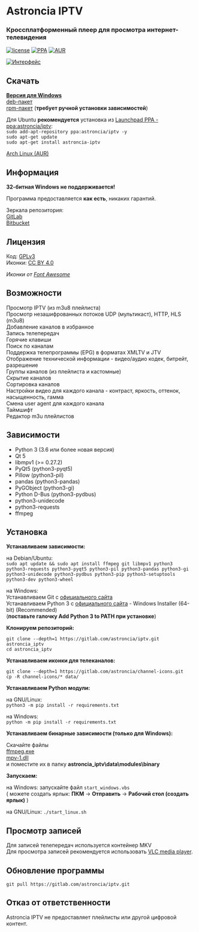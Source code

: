 # Astroncia IPTV
### Кроссплатформенный плеер для просмотра интернет-телевидения

[![license](https://img.shields.io/badge/license-GPL%20v.3-green.svg)](https://gitlab.com/astroncia/iptv/-/blob/master/COPYING) [![PPA](https://img.shields.io/badge/PPA-available-green.svg)](https://launchpad.net/~astroncia/+archive/ubuntu/iptv) [![AUR](https://img.shields.io/aur/version/astronciaiptv)](https://aur.archlinux.org/packages/astronciaiptv/)  

[![Интерфейс](https://gitlab.com/astroncia/iptv/-/raw/master/screenshots/astroncia-iptv-screenshot-thumb.png)](https://gitlab.com/astroncia/iptv/-/raw/master/screenshots/astroncia-iptv-screenshot.png)  

## Скачать

**[Версия для Windows](https://gitlab.com/astroncia/iptv-binaries/-/raw/master/Astroncia_IPTV_setup.exe)**  
[deb-пакет](https://gitlab.com/astroncia/iptv-binaries/-/raw/master/astroncia-iptv.deb)  
[rpm-пакет](https://gitlab.com/astroncia/iptv-binaries/-/raw/master/astroncia-iptv.rpm) (**требует ручной установки зависимостей**)  
  
Для Ubuntu **рекомендуется** установка из [Launchpad PPA - ppa:astroncia/iptv](https://launchpad.net/~astroncia/+archive/ubuntu/iptv):  
```sudo add-apt-repository ppa:astroncia/iptv -y```  
```sudo apt-get update```  
```sudo apt-get install astroncia-iptv```  
  
[Arch Linux (AUR)](https://aur.archlinux.org/packages/astronciaiptv/)  

## Информация

**32-битная Windows не поддерживается!**  

Программа предоставляется **как есть**, никаких гарантий.  

Зеркала репозитория:  
[GitLab](https://gitlab.com/astroncia/iptv)  
[Bitbucket](https://bitbucket.org/astroncia/astroncia-iptv/src/master/)  

## Лицензия

Код: [GPLv3](https://gitlab.com/astroncia/iptv/-/blob/master/COPYING)  
Иконки: [CC BY 4.0](https://creativecommons.org/licenses/by/4.0/)  
  
*Иконки от [Font Awesome](https://fontawesome.com/)*  

## Возможности

Просмотр IPTV (из m3u8 плейлиста)  
Просмотр незашифрованных потоков UDP (мультикаст), HTTP, HLS (m3u8)  
Добавление каналов в избранное  
Запись телепередач  
Горячие клавиши  
Поиск по каналам  
Поддержка телепрограммы (EPG) в форматах XMLTV и JTV  
Отображение технической информации - видео/аудио кодек, битрейт, разрешение  
Группы каналов (из плейлиста и кастомные)  
Скрытие каналов  
Сортировка каналов  
Настройки видео для каждого канала - контраст, яркость, оттенок, насыщенность, гамма  
Смена user agent для каждого канала  
Таймшифт  
Редактор m3u плейлистов  

## Зависимости

- Python 3 (3.6 или более новая версия)
- Qt 5
- libmpv1 (>= 0.27.2)
- PyQt5 (python3-pyqt5)
- Pillow (python3-pil)
- pandas (python3-pandas)
- PyGObject (python3-gi)
- Python D-Bus (python3-pydbus)
- python3-unidecode
- python3-requests
- ffmpeg

## Установка

**Устанавливаем зависимости:**

на Debian/Ubuntu:  
```sudo apt update && sudo apt install ffmpeg git libmpv1 python3 python3-requests python3-pyqt5 python3-pil python3-pandas python3-gi python3-unidecode python3-pydbus python3-pip python3-setuptools python3-dev python3-wheel```

на Windows:  
Устанавливаем Git с [официального сайта](https://git-scm.com/download/win)  
Устанавливаем Python 3 с [официального сайта](https://www.python.org/downloads/windows/) - Windows Installer (64-bit) (Recommended)  
(**поставьте галочку Add Python 3 to PATH при установке**)  

**Клонируем репозиторий:**

```git clone --depth=1 https://gitlab.com/astroncia/iptv.git astroncia_iptv```  
```cd astroncia_iptv```  

**Устанавливаем иконки для телеканалов:**  

```git clone --depth=1 https://gitlab.com/astroncia/channel-icons.git```  
```cp -R channel-icons/* data/```  

**Устанавливаем Python модули:**  

на GNU/Linux:  
```python3 -m pip install -r requirements.txt```  

на Windows:  
```python -m pip install -r requirements.txt```  

**Устанавливаем бинарные зависимости (только для Windows):**

Скачайте файлы  
[ffmpeg.exe](https://gitlab.com/astroncia/iptv-binary-deps/-/raw/master/ffmpeg.exe)  
[mpv-1.dll](https://gitlab.com/astroncia/iptv-binary-deps/-/raw/master/mpv-1.dll)  
и поместите их в папку **astroncia_iptv\data\modules\binary**

**Запускаем:**

на Windows: запускайте файл ```start_windows.vbs```  
( можете создать ярлык: **ПКМ** -> **Отправить** -> **Рабочий стол (создать ярлык)** )

на GNU/Linux: ```./start_linux.sh```

## Просмотр записей

Для записей телепередач используется контейнер MKV  
Для просмотра записей рекомендуется использовать [VLC media player](https://www.videolan.org/).  

## Обновление программы

```git pull https://gitlab.com/astroncia/iptv.git```  

## Отказ от ответственности

Astroncia IPTV не предоставляет плейлисты или другой цифровой контент.  
